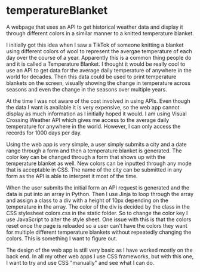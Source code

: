 # temperatureBlanket
A webpage that uses an API to get historical weather data and display it through different colors in a similar manner to a knitted temperature blanket.

I initially got this idea when I saw a TikTok of someone knitting a blanket using different colors of wool to represent the avergae temperature of each day over the course of a year. Apparently this is a common thing people do and it is called a Temperature Blanket. I thought it would be really cool to use an API to get data for the average daily temperature of anywhere in the world for decades. Then this data could be used to print temperature blankets on the screen, visually showing the change in temperature across seasons and even the change in the seasons over multiple years. 

At the time I was not aware of the cost involved in using APIs. Even though the data I want is available it is very expensive, so the web app cannot display as much information as I initially hoped it would. I am using Visual Crossing Weather API which gives me access to the average daily temperature for anywhere in the world. However, I can only access the records for 1000 days per day. 

Using the web app is very simple, a user simply submits a city and a date range through a form and then a temperature blanket is generated. The color key can be changed through a form that shows up with the temperature blanket as well. New colors can be inputted through any mode that is acceptable in CSS. The name of the city can be submitted in any form as the API is able to interpret it most of the time.

When the user submits the initial form an API request is generated and the data is put into an array in Python. Then I use Jinja to loop through the array and assign a class to a div with a height of 10px depending on the temperature in the array. The color of the div is decided by the class in the CSS stylesheet colors.css in the static folder. So to change the color key I use JavaScript to alter the style sheet. One issue with this is that the colors reset once the page is reloaded so a user can't have the colors they want for multiple different temperature blankets without repeatedly changing the colors. This is something I want to figure out. 

The design of the web app is still very basic as I have worked mostly on the back end. In all my other web apps I use CSS frameworks, but with this one, I want to try and use CSS "manually" and see what I can do. 
